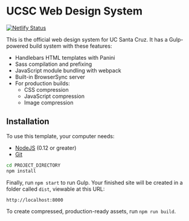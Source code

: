 # UCSC Web Design System

[![Netlify Status](https://api.netlify.com/api/v1/badges/c7a6ff8b-b066-4ef5-8d94-2255be34e987/deploy-status)](https://app.netlify.com/sites/ucsc-design-system/deploys)

This is the official web design system for UC Santa Cruz. It has a Gulp-powered build system with these features:

- Handlebars HTML templates with Panini
- Sass compilation and prefixing
- JavaScript module bundling with webpack
- Built-in BrowserSync server
- For production builds:
  - CSS compression
  - JavaScript compression
  - Image compression

## Installation

To use this template, your computer needs:

- [NodeJS](https://nodejs.org/en/) (0.12 or greater)
- [Git](https://git-scm.com/)

```bash
cd PROJECT_DIRECTORY
npm install
```

Finally, run `npm start` to run Gulp. Your finished site will be created in a folder called `dist`, viewable at this URL:

```
http://localhost:8000
```

To create compressed, production-ready assets, run `npm run build`.
